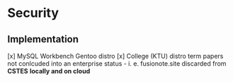 # Security

## Implementation

[x] MySQL Workbench Gentoo distro
[x] College (KTU) distro term papers not conlcuded into an enterprise status - i. e. fusionote.site discarded from **CSTES**
**locally and on cloud**